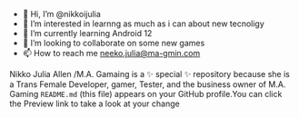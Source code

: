 - 👋 Hi, I’m @nikkoijulia
- 👀 I’m interested in learnng as much as i can about new tecnoligy
- 🌱 I’m currently learning Android 12
- 💞️ I’m looking to collaborate on some new games
- 📫 How to reach me neeko.julia@ma-gmin.com

Nikko Julia Allen /M.A. Gamaing is a ✨ special ✨ repository because she is a Trans Female Developer, gamer, Tester, and the business owner of M.A. Gaming `README.md` (this file) appears
on your GitHub profile.You can click the Preview link to take a look at your change
